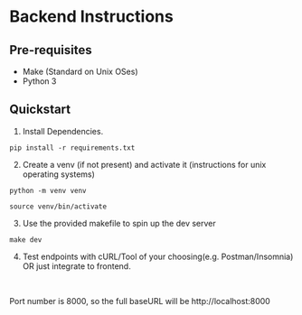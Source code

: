 # Backend Instructions

## Pre-requisites
- Make (Standard on Unix OSes)
- Python 3


## Quickstart
1. Install Dependencies.
```
pip install -r requirements.txt
```
2. Create a venv (if not present) and activate it (instructions for unix operating systems)
```
python -m venv venv 

source venv/bin/activate
```

3. Use the provided makefile to spin up the dev server
```
make dev
```
4. Test endpoints with cURL/Tool of your choosing(e.g. Postman/Insomnia) OR just integrate to frontend.

<br>

Port number is 8000, so the full baseURL will be http://localhost:8000